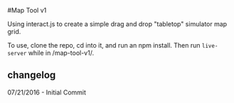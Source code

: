 #Map Tool v1

Using interact.js to create a simple drag and drop "tabletop" simulator map grid.

To use, clone the repo, cd into it, and run an npm install.  Then run `live-server` while in /map-tool-v1/.



changelog
----
07/21/2016 - Initial Commit